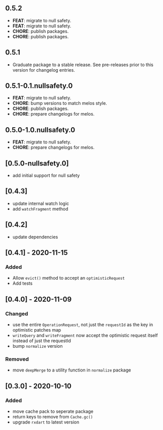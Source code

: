 ## 0.5.2

 - **FEAT**: migrate to null safety.
 - **FEAT**: migrate to null safety.
 - **CHORE**: publish packages.
 - **CHORE**: publish packages.

## 0.5.1

 - Graduate package to a stable release. See pre-releases prior to this version for changelog entries.

## 0.5.1-0.1.nullsafety.0

 - **FEAT**: migrate to null safety.
 - **CHORE**: bump versions to match melos style.
 - **CHORE**: publish packages.
 - **CHORE**: prepare changelogs for melos.

## 0.5.0-1.0.nullsafety.0

 - **FEAT**: migrate to null safety.
 - **CHORE**: prepare changelogs for melos.

## [0.5.0-nullsafety.0]

- add initial support for null safety

## [0.4.3]

- update internal watch logic
- add `watchFragment` method

## [0.4.2]

- update dependencies

## [0.4.1] - 2020-11-15

### Added

- Allow `evict()` method to accept an `optimisticRequest`
- Add tests

## [0.4.0] - 2020-11-09

### Changed

- use the entire `OperationRequest`, not just the `requestId` as the key in optimistic patches map
- `writeQuery` and `writeFragment` now accept the optimistic request itself instead of just the requestId
- bump `normalize` version

### Removed

- move `deepMerge` to a utility function in `normalize` package

## [0.3.0] - 2020-10-10

### Added

- move cache pack to seperate package
- return keys to remove from `Cache.gc()`
- upgrade `rxdart` to latest version
